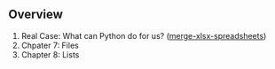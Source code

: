 ## Overview
1. Real Case: What can Python do for us? ([merge-xlsx-spreadsheets](merge-xlsx-spreadsheets/main.py))
2. Chpater 7: Files
3. Chapter 8: Lists
